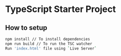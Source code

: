 # TypeScript Starter Project

## How to setup

```sh
npm install // To install dependencies
npm run build // To run the TSC watcher
Run 'index.html' file using `Live Server`
```
